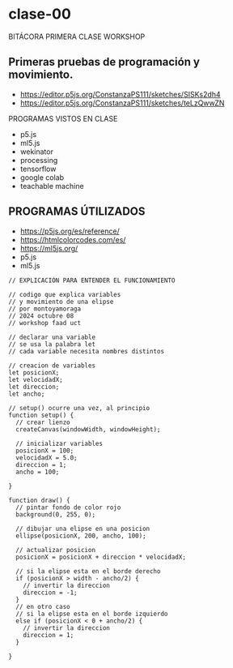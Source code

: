# clase-00

BITÁCORA PRIMERA CLASE WORKSHOP

## Primeras pruebas de programación y movimiento.

* https://editor.p5js.org/ConstanzaPS111/sketches/SISKs2dh4
* https://editor.p5js.org/ConstanzaPS111/sketches/teLzQwwZN

PROGRAMAS VISTOS EN CLASE
* p5.js
* ml5.js
* wekinator
* processing
* tensorflow
* google colab
* teachable machine

## PROGRAMAS ÚTILIZADOS

* https://p5js.org/es/reference/
* https://htmlcolorcodes.com/es/
* https://ml5js.org/
* p5.js
* ml5.js

```
// EXPLICACIÓN PARA ENTENDER EL FUNCIONAMIENTO

// codigo que explica variables
// y movimiento de una elipse
// por montoyamoraga
// 2024 octubre 08
// workshop faad uct

// declarar una variable
// se usa la palabra let
// cada variable necesita nombres distintos

// creacion de variables
let posicionX;
let velocidadX;
let direccion;
let ancho;

// setup() ocurre una vez, al principio
function setup() {
  // crear lienzo
  createCanvas(windowWidth, windowHeight);

  // inicializar variables
  posicionX = 100;
  velocidadX = 5.0;
  direccion = 1;
  ancho = 100;
  
}

function draw() {
  // pintar fondo de color rojo
  background(0, 255, 0);

  // dibujar una elipse en una posicion
  ellipse(posicionX, 200, ancho, 100);
  
  // actualizar posicion
  posicionX = posicionX + direccion * velocidadX;
  
  // si la elipse esta en el borde derecho  
  if (posicionX > width - ancho/2) {
    // invertir la direccion
    direccion = -1;
  }
  // en otro caso
  // si la elipse esta en el borde izquierdo
  else if (posicionX < 0 + ancho/2) {
    // invertir la direccion
    direccion = 1;
  }
  
}
